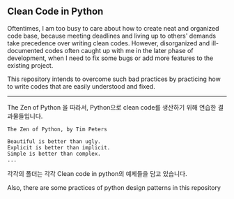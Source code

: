 ## Clean Code in Python

Oftentimes, I am too busy to care about how to create neat and organized code base, 
because meeting deadlines and living up to others' demands take precedence over writing clean codes.
However, disorganized and ill-documented codes often caught up with me in the later phase of development,
when I need to fix some bugs or add more features to the existing project.  

This repository intends to overcome such bad practices by practicing how to write codes that are easily understood and fixed. 

---

The Zen of Python 을 따라서, 
Python으로 clean code를 생산하기 위해
연습한 결과물들입니다.

```
The Zen of Python, by Tim Peters

Beautiful is better than ugly.
Explicit is better than implicit.
Simple is better than complex.
...
```

각각의 폴더는 각각 Clean code in python의 
예제들을 담고 있습니다.

Also, there are some practices of python design patterns in this repository


